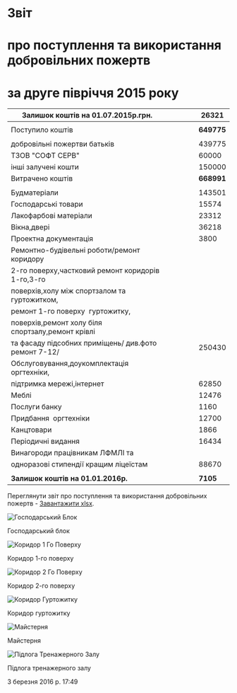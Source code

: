# Звіт

# про поступлення та використання добровільних пожертв

# за друге півріччя 2015 року

|          Залишок коштів на 01.07.2015р.грн.          |     |     |     |     | **26321**  |
| ---------------------------------------------------- | --- | --- | --- | --- | ---------- |
|                                                      |     |     |     |     |            |
|                  Поступило коштів                    |     |     |     |     | **649775** |
|                                                      |     |     |     |     |            |
|             добровільні пожертви батьків             |     |     |     |     |   439775   |
|                   ТЗОВ "СОФТ СЕРВ"                   |     |     |     |     |   60000    |
|                 інші залучені кошти                  |     |     |     |     |   150000   |
|                   Витрачено коштів                   |     |     |     |     | **668991** |
|                                                      |     |     |     |     |            |
|                     Будматеріали                     |     |     |     |     |   143501   |
|                 Господарські товари                  |     |     |     |     |   15574    |
|                Лакофарбові матеріали                 |     |     |     |     |   23312    |
|                     Вікна,двері                      |     |     |     |     |   36218    |
|                Проектна документація                 |     |     |     |     |    3800    |
|      Ремонтно-будівельні роботи/ремонт коридору      |     |     |     |     |            |
|  2-го поверху,частковий ремонт коридорів 1-го,3-го   |     |     |     |     |            |
|     поверхів,холу між спортзалом та гуртожитком,     |     |     |     |     |            |
|          ремонт 1-го поверху  гуртожитку,            |     |     |     |     |            |
|  поверхів,ремонт холу біля спортзалу,ремонт крівлі   |     |     |     |     |            |
| та фасаду підсобних приміщень/ див.фото ремонт 7-12/ |     |     |     |     |   250430   |
|      Обслуговування,доукомплектація оргтехніки,      |     |     |     |     |            |
|              підтримка мережі,інтернет               |     |     |     |     |   62850    |
|                        Меблі                         |     |     |     |     |   12476    |
|                    Послуги банку                     |     |     |     |     |    1160    |
|                Придбання  оргтехніки                 |     |     |     |     |   12700    |
|                     Канцтовари                       |     |     |     |     |    1866    |
|                  Періодичні видання                  |     |     |     |     |   16434    |
|           Винагороди працівникам ЛФМЛІ та            |     |     |     |     |            |
|        одноразові стипендії кращим ліцеїстам         |     |     |     |     |   88670    |
|                                                      |     |     |     |     |            |
|          **Залишок коштів на 01.01.2016р.**          |     |     |     |     |  **7105**  |

Переглянути звіт про поступлення та використання добровільних пожертв - [Завантажити xlsx](/files/blog/звіт-за-липень-грудень-2015-року/звіт-лфмл-липень-грудень-2015.xlsx).


![Господарський Блок](/images/blog/звіт-за-липень-грудень-2015-року/господарський-блок.jpg)

Господарський блок


![Коридор 1 Го Поверху](/images/blog/звіт-за-липень-грудень-2015-року/коридор-1-го-поверху.jpg)

Коридор 1-го поверху


![Коридор 2 Го Поверху](/images/blog/звіт-за-липень-грудень-2015-року/коридор-2-го-поверху.jpg)

Коридор 2-го поверху


![Коридор Гуртожитку](/images/blog/звіт-за-липень-грудень-2015-року/коридор-гуртожитку.jpg)

Коридор гуртожитку


![Майстерня](/images/blog/звіт-за-липень-грудень-2015-року/майстерня.jpg)

Майстерня


![Підлога Тренажерного Залу](/images/blog/звіт-за-липень-грудень-2015-року/підлога-тренажерного-залу.jpg)

Підлога тренажерного залу

3 березня 2016 р. 17:49


